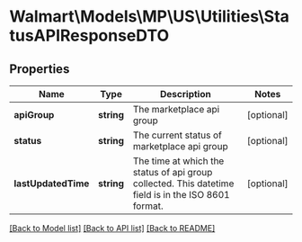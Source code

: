 # Walmart\Models\MP\US\Utilities\StatusAPIResponseDTO

## Properties

Name | Type | Description | Notes
------------ | ------------- | ------------- | -------------
**apiGroup** | **string** | The marketplace api group | [optional]
**status** | **string** | The current status of marketplace api group | [optional]
**lastUpdatedTime** | **string** | The time at which the status of api group collected. This datetime field is in the ISO 8601 format. | [optional]


[[Back to Model list]](./) [[Back to API list]](../../../../../README.md#supported-apis) [[Back to README]](../../../../../README.md)
